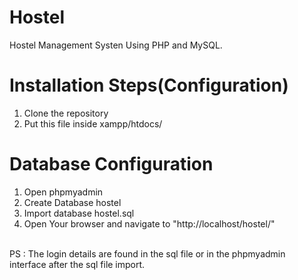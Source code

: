 # Hostel
Hostel Management Systen Using PHP and MySQL.
# Installation Steps(Configuration)
1. Clone the  repository
2. Put this file inside xampp/htdocs/
# Database Configuration
1. Open phpmyadmin
2. Create Database hostel
3. Import database hostel.sql
4. Open Your browser and navigate to "http://localhost/hostel/"
<br>
PS : The login details are found in the sql file or in the phpmyadmin interface after the sql file import.
